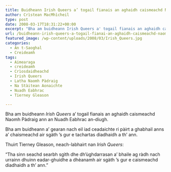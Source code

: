 ```yaml
---
title: Buidheann Irish Queers a’ togail fianais an aghaidh caismeachd Naomh Pàdraig
author: Crìstean MacMhìcheil
type: post
date: 2008-03-17T18:31:22+00:00
excerpt: "Bha am buidheann Irish Queers a' togail fianais an aghaidh caismeachd Naomh Pàdraig ann an Nuadh Eabhrac an-diugh."
url: /buidheann-irish-queers-a-togail-fianai-an-aghaidh-caismeachd-naomh-padraig/
featured_image: /wp-content/uploads/2008/03/Irish_Queers.jpg
categories:
  - An t-Saoghal
  - Creideamh
tags:
  - Aimearaga
  - creideamh
  - Crìosdaidheachd
  - Irish Queers
  - Latha Naomh Pàdraig
  - Na Stàitean Aonaichte
  - Nuadh Eabhrac
  - Tierney Gleason

---
```

Bha am buidheann _Irish Queers_ a&#8217; togail fianais an aghaidh caismeachd Naomh Pàdraig ann an Nuadh Eabhrac an-diugh.

Bha am buidheann a’ gearan nach eil iad ceadaichte ri pàirt a ghabhail anns a’ chaismeachd air sgàth ’s gur e tachartas diadhaidh a th’ ann.

Thuirt Tierney Gleason, neach-labhairt nan _Irish Queers_:

“Tha sinn seachd searbh sgìth dhe dh&#8217;ùghdarrasan a&#8217; bhaile ag ràdh nach urrainn dhuinn eadar-ghuidhe a dhèanamh air sgàth ’s gur e caismeachd diadhaidh a th’ ann.”